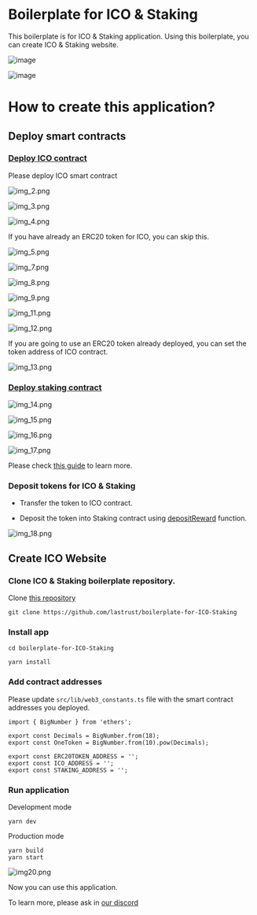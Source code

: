 # Boilerplate for ICO & Staking

This boilerplate is for ICO & Staking application.
Using this boilerplate, you can create ICO & Staking website.

![image](imgs/img.png)

![image](imgs/img_19.png)

# How to create this application?

## Deploy smart contracts

### [Deploy ICO contract](https://app.bunzz.dev/module-templates/f5038e83-08c0-415e-953d-72a1dd07d111)

Please deploy ICO smart contract

![img_2.png](imgs/img_2.png)

![img_3.png](imgs/img_3.png)

![img_4.png](imgs/img_4.png)

If you have already an ERC20 token for ICO, you can skip this.

![img_5.png](imgs/img_5.png)

![img_7.png](imgs/img_7.png)

![img_8.png](imgs/img_8.png)

![img_9.png](imgs/img_9.png)

![img_11.png](imgs/img_11.png)

![img_12.png](imgs/img_12.png)

If you are going to use an ERC20 token already deployed, you can set the token address of ICO contract.

![img_13.png](imgs/img_13.png)

### [Deploy staking contract](https://app.bunzz.dev/module-templates/bc19a86b-2a94-47b6-83b2-0fc33554d6c9/how-to-use)

![img_14.png](imgs/img_14.png)

![img_15.png](imgs/img_15.png)

![img_16.png](imgs/img_16.png)

![img_17.png](imgs/img_17.png)

Please check [this guide](https://app.bunzz.dev/module-templates/bc19a86b-2a94-47b6-83b2-0fc33554d6c9/arguments) to learn more.

### Deposit tokens for ICO & Staking

- Transfer the token to ICO contract.

- Deposit the token into Staking contract using [depositReward](https://app.bunzz.dev/module-templates/bc19a86b-2a94-47b6-83b2-0fc33554d6c9/functions) function.

![img_18.png](imgs/img_18.png)

## Create ICO Website

### Clone ICO & Staking boilerplate repository.

Clone [this repository](https://github.com/lastrust/boilerplate-for-ICO-Staking)

```
git clone https://github.com/lastrust/boilerplate-for-ICO-Staking
```

### Install app

```
cd boilerplate-for-ICO-Staking

yarn install
```

### Add contract addresses

Please update `src/lib/web3_constants.ts` file with the smart contract addresses you deployed.

```
import { BigNumber } from 'ethers';

export const Decimals = BigNumber.from(18);
export const OneToken = BigNumber.from(10).pow(Decimals);

export const ERC20TOKEN_ADDRESS = '';
export const ICO_ADDRESS = '';
export const STAKING_ADDRESS = '';
```

### Run application

Development mode

```
yarn dev
```

Production mode

```
yarn build
yarn start
```

![img20.png](imgs/img20.png)

Now you can use this application.

To learn more, please ask in [our discord](https://discord.gg/wCFUV6rNd7)